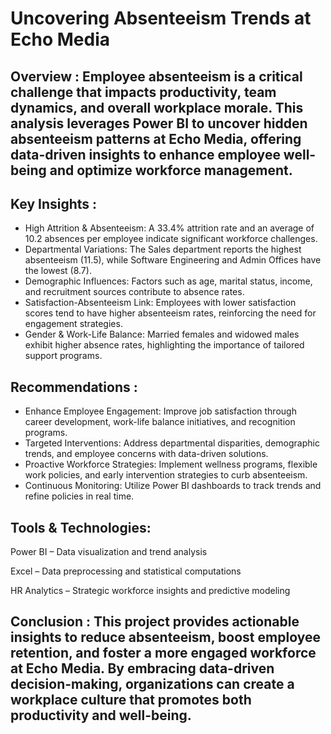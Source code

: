 # Uncovering Absenteeism Trends at Echo Media

## Overview : Employee absenteeism is a critical challenge that impacts productivity, team dynamics, and overall workplace morale. This analysis leverages Power BI to uncover hidden absenteeism patterns at Echo Media, offering data-driven insights to enhance employee well-being and optimize workforce management.

## Key Insights :
- High Attrition & Absenteeism: A 33.4% attrition rate and an average of 10.2 absences per employee indicate significant workforce challenges.
- Departmental Variations: The Sales department reports the highest absenteeism (11.5), while Software Engineering and Admin Offices have the lowest (8.7).
- Demographic Influences: Factors such as age, marital status, income, and recruitment sources contribute to absence rates.
- Satisfaction-Absenteeism Link: Employees with lower satisfaction scores tend to have higher absenteeism rates, reinforcing the need for engagement strategies.
- Gender & Work-Life Balance: Married females and widowed males exhibit higher absence rates, highlighting the importance of tailored support programs.

## Recommendations :
- Enhance Employee Engagement: Improve job satisfaction through career development, work-life balance initiatives, and recognition programs.
- Targeted Interventions: Address departmental disparities, demographic trends, and employee concerns with data-driven solutions.
- Proactive Workforce Strategies: Implement wellness programs, flexible work policies, and early intervention strategies to curb absenteeism.
- Continuous Monitoring: Utilize Power BI dashboards to track trends and refine policies in real time.

## Tools & Technologies:
Power BI – Data visualization and trend analysis

Excel – Data preprocessing and statistical computations

HR Analytics – Strategic workforce insights and predictive modeling

## Conclusion : This project provides actionable insights to reduce absenteeism, boost employee retention, and foster a more engaged workforce at Echo Media. By embracing data-driven decision-making, organizations can create a workplace culture that promotes both productivity and well-being.
